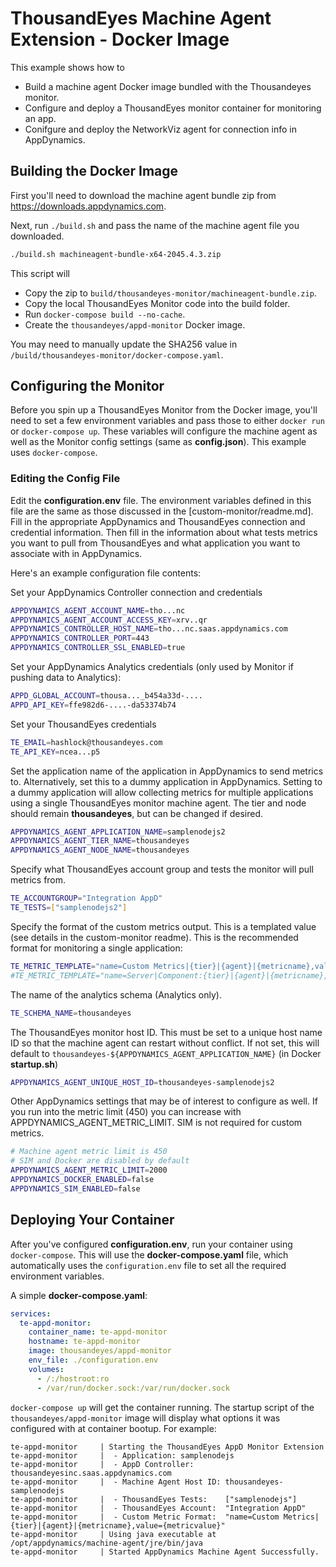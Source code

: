 # ThousandEyes Machine Agent Extension - Docker Image

This example shows how to

* Build a machine agent Docker image bundled with the Thousandeyes monitor.
* Configure and deploy a ThousandEyes monitor container for monitoring an app.
* Conifgure and deploy the NetworkViz agent for connection info in AppDynamics.

## Building the Docker Image

First you'll need to download the machine agent bundle zip from https://downloads.appdynamics.com.

Next, run `./build.sh` and pass the name of the machine agent file you downloaded.

```bash
./build.sh machineagent-bundle-x64-2045.4.3.zip
```

This script will 
* Copy the zip to `build/thousandeyes-monitor/machineagent-bundle.zip`.
* Copy the local ThousandEyes Monitor code into the build folder.
* Run `docker-compose build --no-cache`.
* Create the `thousandeyes/appd-monitor` Docker image.

You may need to manually update the SHA256 value in `/build/thousandeyes-monitor/docker-compose.yaml`.

## Configuring the Monitor

Before you spin up a ThousandEyes Monitor from the Docker image, you'll need to set a few environment variables and pass those to either `docker run` or `docker-compose up`. These variables will configure the machine agent as well as the Monitor config settings (same as **config.json**). This example uses `docker-compose`.

### Editing the Config File

Edit the **configuration.env** file. The environment variables defined in this file are the same as those discussed in the [custom-monitor/readme.md]. Fill in the appropriate AppDynamics and ThousandEyes connection and credential information. Then fill in the information about what tests metrics you want to pull from ThousandEyes and what application you want to associate with in AppDynamics.

Here's an example configuration file contents:

Set your AppDynamics Controller connection and credentials
```bash
APPDYNAMICS_AGENT_ACCOUNT_NAME=tho...nc
APPDYNAMICS_AGENT_ACCOUNT_ACCESS_KEY=xrv..qr
APPDYNAMICS_CONTROLLER_HOST_NAME=tho...nc.saas.appdynamics.com
APPDYNAMICS_CONTROLLER_PORT=443
APPDYNAMICS_CONTROLLER_SSL_ENABLED=true
```

Set your AppDynamics Analytics credentials (only used by Monitor if pushing data to Analytics):
```bash
APPD_GLOBAL_ACCOUNT=thousa..._b454a33d-....
APPD_API_KEY=ffe982d6-....-da53374b74
```

Set your ThousandEyes credentials
```bash
TE_EMAIL=hashlock@thousandeyes.com
TE_API_KEY=ncea...p5
```

Set the application name of the application in AppDynamics to send metrics to. Alternatively, set this to a dummy application in AppDynamics. Setting to a dummy application will allow collecting metrics for multiple applications using a single ThousandEyes monitor machine agent. The tier and node should remain **thousandeyes**, but can be changed if desired.
```bash
APPDYNAMICS_AGENT_APPLICATION_NAME=samplenodejs2
APPDYNAMICS_AGENT_TIER_NAME=thousandeyes
APPDYNAMICS_AGENT_NODE_NAME=thousandeyes
```

Specify what ThousandEyes account group and tests the monitor will pull metrics from.
```bash
TE_ACCOUNTGROUP="Integration AppD"
TE_TESTS=["samplenodejs2"]
```

Specify the format of the custom metrics output. This is a templated value (see details in the custom-monitor readme). This is the recommended format for monitoring a single application:
```bash
TE_METRIC_TEMPLATE="name=Custom Metrics|{tier}|{agent}|{metricname},value={metricvalue}"
#TE_METRIC_TEMPLATE="name=Server|Component:{tier}|{agent}|{metricname},value={metricvalue}"
```

The name of the analytics schema (Analytics only).
```bash
TE_SCHEMA_NAME=thousandeyes
```

The ThousandEyes monitor host ID. This must be set to a unique host name ID so that the machine agent can restart without conflict. If not set, this will default to `thousandeyes-${APPDYNAMICS_AGENT_APPLICATION_NAME}` (in Docker **startup.sh**)

```bash
APPDYNAMICS_AGENT_UNIQUE_HOST_ID=thousandeyes-samplenodejs2
```

Other AppDynamics settings that may be of interest to configure as well. If you run into the metric limit (450) you can increase with APPDYNAMICS_AGENT_METRIC_LIMIT.  SIM is not required for custom metrics.
```bash
# Machine agent metric limit is 450
# SIM and Docker are disabled by default
APPDYNAMICS_AGENT_METRIC_LIMIT=2000
APPDYNAMICS_DOCKER_ENABLED=false
APPDYNAMICS_SIM_ENABLED=false
```

## Deploying Your Container

After you've configured **configuration.env**, run your container using `docker-compose`. This will use the **docker-compose.yaml** file, which automatically uses the `configuration.env` file to set all the required environment variables.

A simple **docker-compose.yaml**:
```yaml
services:
  te-appd-monitor:
    container_name: te-appd-monitor
    hostname: te-appd-monitor
    image: thousandeyes/appd-monitor
    env_file: ./configuration.env
    volumes:
      - /:/hostroot:ro
      - /var/run/docker.sock:/var/run/docker.sock
```

`docker-compose up` will get the container running. The startup script of the `thousandeyes/appd-monitor` image will display what options it was configured with at container bootup. For example:

```
te-appd-monitor     | Starting the ThousandEyes AppD Monitor Extension
te-appd-monitor     |  - Application: samplenodejs
te-appd-monitor     |  - AppD Controller: thousandeyesinc.saas.appdynamics.com
te-appd-monitor     |  - Machine Agent Host ID: thousandeyes-samplenodejs
te-appd-monitor     |  - ThousandEyes Tests:    ["samplenodejs"]
te-appd-monitor     |  - ThousandEyes Account:  "Integration AppD"
te-appd-monitor     |  - Custom Metric Format:  "name=Custom Metrics|{tier}|{agent}|{metricname},value={metricvalue}"
te-appd-monitor     | Using java executable at /opt/appdynamics/machine-agent/jre/bin/java
te-appd-monitor     | Started AppDynamics Machine Agent Successfully.
```


